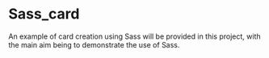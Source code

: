 # Sass_card
An example of card creation using Sass will be provided in this project, with the main aim being to demonstrate the use of Sass.
